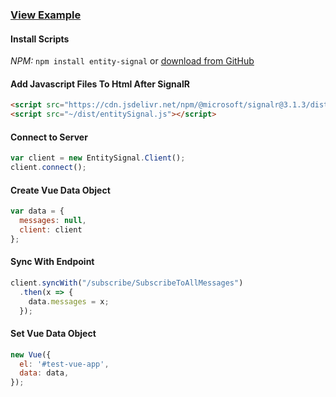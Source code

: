﻿### [View Example](https://entitysignal.com/example/vuejs)

#### Install Scripts
*NPM:* `npm install entity-signal`
or
[download from GitHub](https://github.com/dustout/entitysignal/releases)

#### Add Javascript Files To Html After SignalR
```html
<script src="https://cdn.jsdelivr.net/npm/@microsoft/signalr@3.1.3/dist/browser/signalr.min.js"></script>
<script src="~/dist/entitySignal.js"></script>
```


#### Connect to Server
```javascript
var client = new EntitySignal.Client();
client.connect();
```

#### Create Vue Data Object
```javascript
var data = {
  messages: null,
  client: client
};
```

#### Sync With Endpoint
```javascript
client.syncWith("/subscribe/SubscribeToAllMessages")
  .then(x => {
    data.messages = x;
  });
```

#### Set Vue Data Object
```javascript
new Vue({
  el: '#test-vue-app',
  data: data,
});
```
